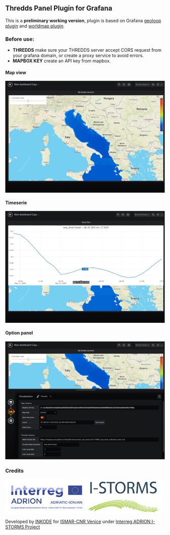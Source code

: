 ## Thredds Panel Plugin for Grafana

This is a **preliminary working version**, plugin is based on Grafana [geoloop plugin](https://grafana.com/grafana/plugins/citilogics-geoloop-panel) and  [worldmap plugin](https://grafana.com/grafana/plugins/grafana-worldmap-panel/installation).

### Before use:
- **THREDDS** make sure your THREDDS server accept CORS request from your grafana domain, or create a proxy service to avoid errors.
- **MAPBOX KEY** create an API key from mapbox.

#### Map view
![MAP](dist/images/MAP.png)

#### Timeserie
![TIMESERIE](dist/images/TIMESERIE.png)

#### Option panel
![OPTIONS](dist/images/OPTIONS.png)


### Credits
![ADRION](dist/images/ADRION.png)

Developed by [INKODE](https://inkode.it) for [ISMAR-CNR Venice](http://www.ismar.cnr.it/) under [Interreg ADRION I-STORMS Project](https://iws.seastorms.eu/)
